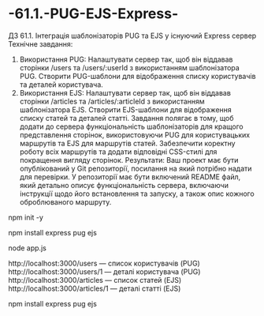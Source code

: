 # -61.1.-PUG-EJS-Express-
ДЗ 61.1. Інтеграція шаблонізаторів PUG та EJS у існуючий Express сервер
Технічне завдання:
1. Використання PUG:
Налаштувати сервер так, щоб він віддавав сторінки /users та /users/:userId з використанням шаблонізатора PUG.
Створити PUG-шаблони для відображення списку користувачів та деталей користувача.
2. Використання EJS:
Налаштувати сервер так, щоб він віддавав сторінки /articles та /articles/:articleId з використанням шаблонізатора EJS.
Створити EJS-шаблони для відображення списку статей та деталей статті.
Завдання полягає в тому, щоб додати до сервера функціональність шаблонізаторів для кращого представлення сторінок, використовуючи PUG для користувацьких маршрутів та EJS для маршрутів статей. Забезпечити коректну роботу всіх маршрутів та додати відповідні CSS-стилі для покращення вигляду сторінок.
Результати: Ваш проект має бути опублікований у Git репозиторії, посилання на який потрібно надати для перевірки. У репозиторії має бути включений README файл, який детально описує функціональність сервера, включаючи інструкції щодо його встановлення та запуску, а також опис кожного оброблюваного маршруту.


npm init -y

npm install express pug ejs

node app.js



http://localhost:3000/users — список користувачів (PUG)
http://localhost:3000/users/1 — деталі користувача (PUG)
http://localhost:3000/articles — список статей (EJS)
http://localhost:3000/articles/1 — деталі статті (EJS)

npm install express pug ejs
